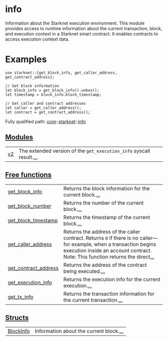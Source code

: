 # info

Information about the Starknet execution environment.
This module provides access to runtime information about the current transaction,
block, and execution context in a Starknet smart contract. It enables contracts
to access execution context data.
# Examples

```cairo
use starknet::{get_block_info, get_caller_address, get_contract_address};

// Get block information
let block_info = get_block_info().unbox();
let timestamp = block_info.block_timestamp;

// Get caller and contract addresses
let caller = get_caller_address();
let contract = get_contract_address();
```

Fully qualified path: [core](./core.md)::[starknet](./core-starknet.md)::[info](./core-starknet-info.md)


[Modules](./core-starknet-info-modules.md)
 ---
| | |
|:---|:---|
| [v2](./core-starknet-info-v2.md) | The extended version of the `get_execution_info`  syscall result.[...](./core-starknet-info-v2.md) |

[Free functions](./core-starknet-info-free_functions.md)
 ---
| | |
|:---|:---|
| [get_block_info](./core-starknet-info-get_block_info.md) | Returns the block information for the current block.[...](./core-starknet-info-get_block_info.md) |
| [get_block_number](./core-starknet-info-get_block_number.md) | Returns the number of the current block.[...](./core-starknet-info-get_block_number.md) |
| [get_block_timestamp](./core-starknet-info-get_block_timestamp.md) | Returns the timestamp of the current block.[...](./core-starknet-info-get_block_timestamp.md) |
| [get_caller_address](./core-starknet-info-get_caller_address.md) | Returns the address of the caller contract. Returns `0`  if there is no caller—for example, when a transaction begins execution inside an account contract. Note: This function returns the direct[...](./core-starknet-info-get_caller_address.md) |
| [get_contract_address](./core-starknet-info-get_contract_address.md) | Returns the address of the contract being executed.[...](./core-starknet-info-get_contract_address.md) |
| [get_execution_info](./core-starknet-info-get_execution_info.md) | Returns the execution info for the current execution.[...](./core-starknet-info-get_execution_info.md) |
| [get_tx_info](./core-starknet-info-get_tx_info.md) | Returns the transaction information for the current transaction.[...](./core-starknet-info-get_tx_info.md) |

[Structs](./core-starknet-info-structs.md)
 ---
| | |
|:---|:---|
| [BlockInfo](./core-starknet-info-BlockInfo.md) | Information about the current block.[...](./core-starknet-info-BlockInfo.md) |
